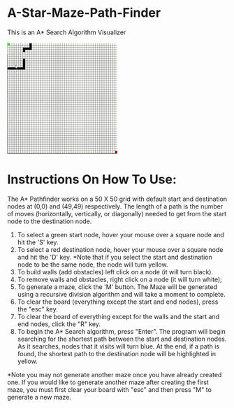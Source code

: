 # A-Star-Maze-Path-Finder

This is an A* Search Algorithm Visualizer

<img src="Demo.gif" width="50%" height="50%"/>


# Instructions On How To Use:

The A* Pathfinder works on a 50 X 50 grid with default start and destination nodes at (0,0) and (49,49) respectively. The length of a path is the number of moves (horizontally, vertically, or diagonally) needed to get from the start node to the destination node.

1) To select a green start node, hover your mouse over a square node and hit the 'S' key.
2) To select a red destination node, hover your mouse over a square node and hit the 'D' key.
*Note that if you select the start and destination node to be the same node, the node will turn yellow.
3) To build walls (add obstacles) left click on a node (it will turn black).
4) To remove walls and obstacles, right click on a node (it will turn white);
5) To generate a maze, click the 'M' button. The Maze will be generated using a recursive division algorithm and will take a moment to complete.
6) To clear the board (everything except the start and end nodes), press the "esc" key.
7) To clear the board of everything except for the walls and the start and end nodes, click the "R" key.
8) To begin the A* Search algorithm, press "Enter". The program will begin searching for the shortest path between the start and destination nodes. As it searches, nodes that it visits will turn blue. At the end, if a path is found, the shortest path to the destination node will be highlighted in yellow.

*Note you may not generate another maze once you have already created one. If you would like to generate another maze after creating the first maze, you must first clear your board with "esc" and then press "M" to generate a new maze.
